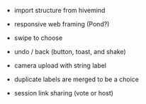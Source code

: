 - import structure from hivemind

- responsive web framing (Pond?)

- swipe to choose
- undo / back (button, toast, and shake)

- camera upload with string label

- duplicate labels are merged to be a choice

- session link sharing (vote or host)